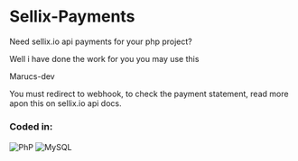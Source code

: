 # Sellix-Payments

Need sellix.io api payments for your php project?

Well i have done the work for you you may use this

Marucs-dev

You must redirect to webhook, to check the payment statement, read more apon this on sellix.io api docs.

### Coded in:
<p align="left">
    <img align="center" src="https://img.shields.io/badge/Php-F05032?style=for-the-badge&logo=php&logoColor=white" alt="PhP" />
    <img align="center" src="https://img.shields.io/badge/MySQL-00000F?style=for-the-badge&logo=mysql&logoColor=white" alt="MySQL" />
</p>
